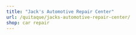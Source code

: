 ```yaml
---
title: "Jack's Automotive Repair Center"
url: /quitaque/jacks-automotive-repair-center/
shop: car repair
---
```

